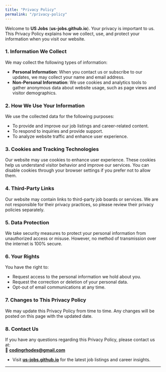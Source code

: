 ```yaml
---
title: "Privacy Policy"
permalink: "/privacy-policy"
---  
```


Welcome to **US Jobs** (**us-jobs.github.io**). Your privacy is important to us. This Privacy Policy explains how we collect, use, and protect your information when you visit our website.  

### 1. Information We Collect  
We may collect the following types of information:  
- **Personal Information**: When you contact us or subscribe to our updates, we may collect your name and email address.  
- **Non-Personal Information**: We use cookies and analytics tools to gather anonymous data about website usage, such as page views and visitor demographics.  

### 2. How We Use Your Information  
We use the collected data for the following purposes:  
- To provide and improve our job listings and career-related content.  
- To respond to inquiries and provide support.  
- To analyze website traffic and enhance user experience.  

### 3. Cookies and Tracking Technologies  
Our website may use cookies to enhance user experience. These cookies help us understand visitor behavior and improve our services. You can disable cookies through your browser settings if you prefer not to allow them.  

### 4. Third-Party Links  
Our website may contain links to third-party job boards or services. We are not responsible for their privacy practices, so please review their privacy policies separately.  

### 5. Data Protection  
We take security measures to protect your personal information from unauthorized access or misuse. However, no method of transmission over the internet is 100% secure.  

### 6. Your Rights  
You have the right to:  
- Request access to the personal information we hold about you.  
- Request the correction or deletion of your personal data.  
- Opt-out of email communications at any time.  

### 7. Changes to This Privacy Policy  
We may update this Privacy Policy from time to time. Any changes will be posted on this page with the updated date.  

### 8. Contact Us  
If you have any questions regarding this Privacy Policy, please contact us at:  
📧 **[codingrhodes@gmail.com](mailto:codingrhodes@gmail.com)**  

-  Visit **[us-jobs.github.io](https://us-jobs.github.io/)** for the latest job listings and career insights.  

---
